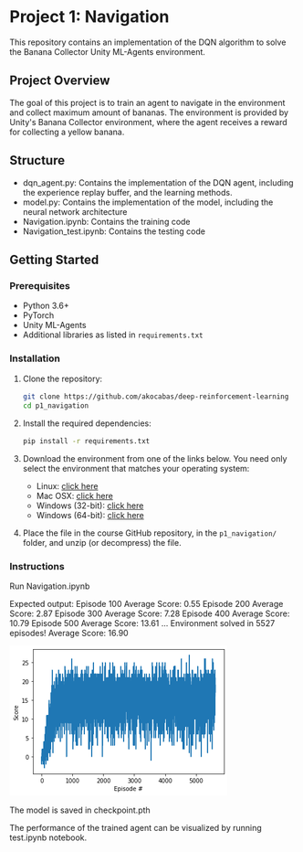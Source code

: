 [//]: # (Image References)

[image1]: https://user-images.githubusercontent.com/10624937/42135619-d90f2f28-7d12-11e8-8823-82b970a54d7e.gif "Trained Agent"

# Project 1: Navigation


This repository contains an implementation of the DQN algorithm to solve the Banana Collector Unity ML-Agents environment.

## Project Overview

The goal of this project is to train an agent to navigate in the environment and collect maximum amount of bananas. The environment is provided by Unity's Banana Collector environment, where the agent receives a reward for collecting a yellow banana.

## Structure


- dqn_agent.py: Contains the implementation of the DQN agent, including the experience replay buffer, and the learning methods.
- model.py: Contains the implementation of the model, including the neural network architecture
- Navigation.ipynb: Contains the training code
- Navigation_test.ipynb: Contains the testing code

## Getting Started

### Prerequisites

- Python 3.6+
- PyTorch
- Unity ML-Agents
- Additional libraries as listed in `requirements.txt`

### Installation

1. Clone the repository:
    ```bash
    git clone https://github.com/akocabas/deep-reinforcement-learning
    cd p1_navigation
    ```

2. Install the required dependencies:
    ```bash
    pip install -r requirements.txt
    ```

3. Download the environment from one of the links below.  You need only select the environment that matches your operating system:
    - Linux: [click here](https://s3-us-west-1.amazonaws.com/udacity-drlnd/P1/Banana/Banana_Linux.zip)
    - Mac OSX: [click here](https://s3-us-west-1.amazonaws.com/udacity-drlnd/P1/Banana/Banana.app.zip)
    - Windows (32-bit): [click here](https://s3-us-west-1.amazonaws.com/udacity-drlnd/P1/Banana/Banana_Windows_x86.zip)
    - Windows (64-bit): [click here](https://s3-us-west-1.amazonaws.com/udacity-drlnd/P1/Banana/Banana_Windows_x86_64.zip)

4. Place the file in the course GitHub repository, in the `p1_navigation/` folder, and unzip (or decompress) the file. 

### Instructions

Run Navigation.ipynb

Expected output:
        Episode 100	Average Score: 0.55
        Episode 200	Average Score: 2.87
        Episode 300	Average Score: 7.28
        Episode 400	Average Score: 10.79
        Episode 500	Average Score: 13.61
        ...
        Environment solved in 5527 episodes!	Average Score: 16.90

![alt text](image.png)


The model is saved in checkpoint.pth

The performance of the trained agent can be visualized by running test.ipynb notebook.


